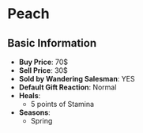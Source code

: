 # Peach

## Basic Information

- **Buy Price**: 70$
- **Sell Price**: 30$
- **Sold by Wandering Salesman**: YES
- **Default Gift Reaction**: Normal
- **Heals**:
  - 5 points of Stamina
- **Seasons**:
  - Spring